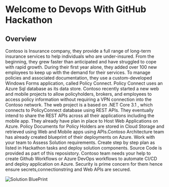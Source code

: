 # Welcome to Devops With GitHub Hackathon

## Overview

Contoso is Insurance company, they provide a full range of long-term insurance services to help individuals who are under-insured. From the beginning, they grew faster than anticipated and have struggled to cope with rapid growth. During their first year alone, they added over 100 new employees to keep up with the demand for their services. To manage policies and associated documentation, they use a custom-developed Windows Forms application, called Policy Connect. Policy Connect uses an Azure Sql database as its data store. 
Contoso recently started a new web and mobile projects to allow policyholders, brokers, and employees to access policy information without requiring a VPN connection into the Contoso network. The web project is a based on .NET Core 3.1 , which connects to PolicyConnect database using REST APIs. They eventually intend to share the REST APIs across all their applications including the mobile app. They already have plan in place to Host Web Applications on Azure. Policy Documents for Policy Holders are stored in Cloud Storage and retrieved using Web and Mobile apps using APIs.Contoso Architecture team has already created blueprint of their deployments on Azure. Work with your team to Assess Solution requirements. Create step by step plan as listed in Hackathon tasks and deploy solution components. Source Code is provided as part of this reposistory. Contoso team needs your help to create Github Workflows or Azure DevOps workflows to automate CI/CD and deploy application on Azure. Security is prime concern for them hence ensure secrets,connectionstring and Web APIs are secured.

![Solution BluePrint](/images/solutionblueprint.png)
